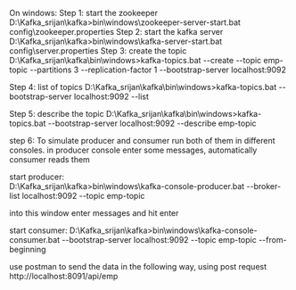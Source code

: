 
On windows:
Step 1: start the zookeeper
D:\Kafka_srijan\kafka>bin\windows\zookeeper-server-start.bat config\zookeeper.properties
Step 2: start the kafka server
D:\Kafka_srijan\kafka>bin\windows\kafka-server-start.bat config\server.properties
Step 3: create the topic
D:\Kafka_srijan\kafka\bin\windows>kafka-topics.bat --create --topic emp-topic --partitions 3 --replication-factor 1 --bootstrap-server localhost:9092

Step 4: list of topics
D:\Kafka_srijan\kafka\bin\windows>kafka-topics.bat --bootstrap-server localhost:9092 --list

Step 5: describe the topic
D:\Kafka_srijan\kafka\bin\windows>kafka-topics.bat --bootstrap-server localhost:9092 --describe emp-topic

step 6: To simulate producer and consumer run both of them in different consoles.
in producer console enter some messages, automatically consumer reads them

start producer:  
D:\Kafka_srijan\kafka>bin\windows\kafka-console-producer.bat --broker-list localhost:9092 --topic emp-topic

into this window enter messages and hit enter

start consumer:
D:\Kafka_srijan\kafka>bin\windows\kafka-console-consumer.bat --bootstrap-server localhost:9092 --topic emp-topic --from-beginning


use postman to send the data in the following way, using post request
http://localhost:8091/api/emp
